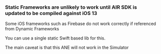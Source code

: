 ### Static Frameworks are unlikely to work until AIR SDK is updated to be compiled against iOS 13

Some iOS frameworks such as Firebase do not work correctly if referenced from Dynamic Frameworks

You can use a single static Swift based lib for this.

The main caveat is that this ANE will not work in the Simulator 
